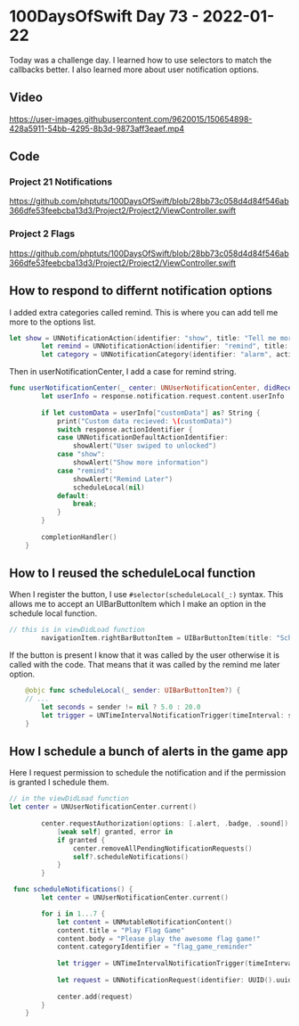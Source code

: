 # 100DaysOfSwift Day 73 - 2022-01-22

Today was a challenge day.  I learned how to use selectors to match the callbacks better.  I also learned more about user notification options. 

## Video


https://user-images.githubusercontent.com/9620015/150654898-428a5911-54bb-4295-8b3d-9873aff3eaef.mp4


## Code

### Project 21 Notifications

https://github.com/phptuts/100DaysOfSwift/blob/28bb73c058d4d84f546ab366dfe53feebcba13d3/Project2/Project2/ViewController.swift

### Project 2 Flags

https://github.com/phptuts/100DaysOfSwift/blob/28bb73c058d4d84f546ab366dfe53feebcba13d3/Project2/Project2/ViewController.swift

## How to respond to differnt notification options

I added extra categories called remind.  This is where you can add tell me more to the options list.

```swift
let show = UNNotificationAction(identifier: "show", title: "Tell me more..", options: .foreground)
        let remind = UNNotificationAction(identifier: "remind", title: "Remind me later", options: .foreground)
        let category = UNNotificationCategory(identifier: "alarm", actions: [show, remind], intentIdentifiers: [],  options: [])
```

Then in userNotificationCenter, I add a case for remind string.

```swift
func userNotificationCenter(_ center: UNUserNotificationCenter, didReceive response: UNNotificationResponse, withCompletionHandler completionHandler: @escaping () -> Void) {
        let userInfo = response.notification.request.content.userInfo
                
        if let customData = userInfo["customData"] as? String {
            print("Custom data recieved: \(customData)")
            switch response.actionIdentifier {
            case UNNotificationDefaultActionIdentifier:
                showAlert("User swiped to unlocked")
            case "show":
                showAlert("Show more information")
            case "remind":
                showAlert("Remind Later")
                scheduleLocal(nil)
            default:
                break;
            }
        }
        
        completionHandler()
    }
```

## How to I reused the scheduleLocal function 

When I register the button, I use `#selector(scheduleLocal(_:)` syntax.  This allows me to accept an UIBarButtonItem which I make an option in the schedule local function.

```swift
// this is in viewDidLoad function
        navigationItem.rightBarButtonItem = UIBarButtonItem(title: "Schedule", style: .plain, target: self, action: #selector(scheduleLocal(_:)))
```
If the button is present I know that it was called by the user otherwise it is called with the code.  That means that it was called by the remind me later option.

```swift
    @objc func scheduleLocal(_ sender: UIBarButtonItem?) {
    // ...
        let seconds = sender != nil ? 5.0 : 20.0
        let trigger = UNTimeIntervalNotificationTrigger(timeInterval: seconds, repeats: false)
    }
```

## How I schedule a bunch of alerts in the game app

Here I request permission to schedule the notification and if the permission is granted I schedule them.

```swift
// in the viewDidLoad function
let center = UNUserNotificationCenter.current()
        
        center.requestAuthorization(options: [.alert, .badge, .sound]) {
            [weak self] granted, error in
            if granted {
                center.removeAllPendingNotificationRequests()
                self?.scheduleNotifications()
            }
        }
```

```swift
 func scheduleNotifications() {
        let center = UNUserNotificationCenter.current()

        for i in 1...7 {
            let content = UNMutableNotificationContent()
            content.title = "Play Flag Game"
            content.body = "Please play the awesome flag game!"
            content.categoryIdentifier = "flag_game_reminder"
            
            let trigger = UNTimeIntervalNotificationTrigger(timeInterval: Double(10 * i), repeats: false)
            
            let request = UNNotificationRequest(identifier: UUID().uuidString, content: content, trigger: trigger)
            
            center.add(request)
        }
    }
```

